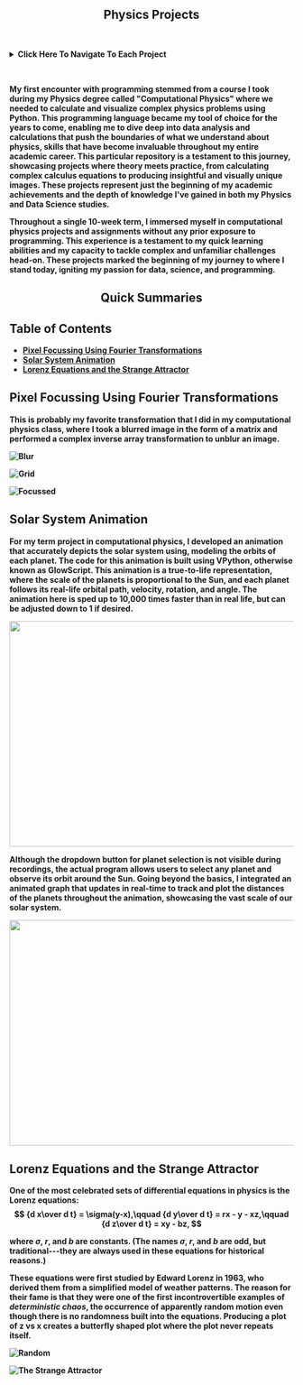 <div align="center">
  <h2><b>Physics Projects<b></h2>
</div>

&nbsp;

<details>
  <summary><b>Click Here To Navigate To Each Project<b></summary>
    
  - [Solar System Animation (Term Project)](https://github.com/TaberNater96/Physics/tree/main/Solar%20System%20Animation)
  - [Fourier and Lorentz Transformations](https://github.com/TaberNater96/Physics/blob/main/Fourier%20and%20Lorentz%20Transformations/Fourier%20and%20Lorentz%20Transformations.ipynb)
</details>

&nbsp;

My first encounter with programming stemmed from a course I took during my Physics degree called "Computational Physics" where we needed to calculate and visualize complex physics problems using Python. This programming language became my tool of choice for the years to come, enabling me to dive deep into data analysis and calculations that push the boundaries of what we understand about physics, skills that have become invaluable throughout my entire academic career. This particular repository is a testament to this journey, showcasing projects where theory meets practice, from calculating complex calculus equations to producing insightful and visually unique images. These projects represent just the beginning of my academic achievements and the depth of knowledge I've gained in both my Physics and Data Science studies. 

Throughout a single 10-week term, I immersed myself in computational physics projects and assignments without any prior exposure to programming. This experience is a testament to my quick learning abilities and my capacity to tackle complex and unfamiliar challenges head-on. These projects marked the beginning of my journey to where I stand today, igniting my passion for data, science, and programming.

<div align="center">
  <h2>Quick Summaries</h2>
</div>

## Table of Contents
- [Pixel Focussing Using Fourier Transformations](#pixel-focussing-using-fourier-transformations)
- [Solar System Animation](#solar-system-animation)
- [Lorenz Equations and the Strange Attractor](#lorenz-equations-and-the-strange-attractor)

<div id="pixel-focussing-using-fourier-transformations">
  <h2>Pixel Focussing Using Fourier Transformations</h2>
</div>

This is probably my favorite transformation that I did in my computational physics class, where I took a blurred image in the form of a matrix and performed a complex inverse array transformation to unblur an image.

![Blur](https://github.com/TaberNater96/Physics/blob/main/Fourier%20and%20Lorentz%20Transformations/Images/Blur.png?raw=true)

![Grid](https://github.com/TaberNater96/Physics/blob/main/Fourier%20and%20Lorentz%20Transformations/Images/Grid%20Sample.png?raw=true)

![Focussed](https://github.com/TaberNater96/Physics/blob/main/Fourier%20and%20Lorentz%20Transformations/Images/Focussed.png?raw=true)

<div id="solar-system-animation">
  <h2>Solar System Animation</h2>
</div>

For my term project in computational physics, I developed an animation that accurately depicts the solar system using, modeling the orbits of each planet. The code for this animation is built using VPython, otherwise known as GlowScript. This animation is a true-to-life representation, where the scale of the planets is proportional to the Sun, and each planet follows its real-life orbital path, velocity, rotation, and angle. The animation here is sped up to 10,000 times faster than in real life, but can be adjusted down to 1 if desired.

<div align="center">
<img src="https://github.com/TaberNater96/Physics/blob/main/Solar%20System%20Animation/Animations/Solar%20System%20Animation.gif?raw=true" width="800" height="400">
</div>

Although the dropdown button for planet selection is not visible during recordings, the actual program allows users to select any planet and observe its orbit around the Sun. Going beyond the basics, I integrated an animated graph that updates in real-time to track and plot the distances of the planets throughout the animation, showcasing the vast scale of our solar system.

<div align="center">
<img src="https://github.com/TaberNater96/Physics/blob/main/Solar%20System%20Animation/Animations/Graph%20Animation.gif?raw=true" width="600" height="400">
</div>

<div id="lorenz-equations-and-the-strange-attractor">
  <h2>Lorenz Equations and the Strange Attractor</h2>
</div>

One of the most celebrated sets of differential equations in
physics is the Lorenz equations:
$$
{d x\over d t} = \sigma(y-x),\qquad
{d y\over d t} = rx - y - xz,\qquad
{d z\over d t} = xy - bz,
$$

where $\sigma$, $r$, and $b$ are constants.  (The names $\sigma$, $r$,
and $b$ are odd, but traditional---they are always used in these equations
for historical reasons.)

These equations were first studied by Edward Lorenz in 1963, who derived them from a simplified model of weather patterns. The reason for their fame is that they were one of the first incontrovertible examples of *deterministic chaos*, the occurrence of apparently random motion even though there is no randomness built into the equations. Producing a plot of z vs x creates a butterfly shaped plot where the plot never repeats itself.

![Random](https://github.com/TaberNater96/Physics/blob/main/Fourier%20and%20Lorentz%20Transformations/Images/Random.png?raw=true)

![The Strange Attractor](https://github.com/TaberNater96/Physics/blob/main/Fourier%20and%20Lorentz%20Transformations/Images/The%20Strange%20Attractor.png?raw=true)
